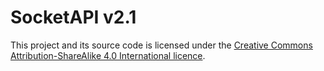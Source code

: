 # SocketAPI v2.1

This project and its source code is licensed under the [Creative Commons Attribution-ShareAlike 4.0 International licence](https://creativecommons.org/licenses/by-sa/4.0/).